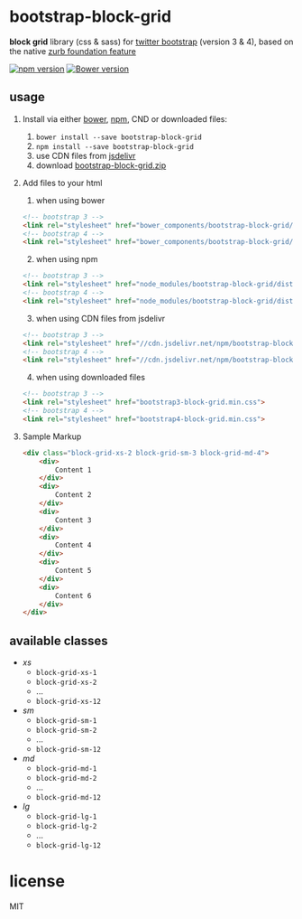 # bootstrap-block-grid
**block grid** library (css & sass) for [twitter bootstrap](https://github.com/twbs/bootstrap) (version 3 & 4), based on the native [zurb foundation feature](http://foundation.zurb.com/sites/docs/v/5.5.3/components/block_grid.html)

[![npm version](https://badge.fury.io/js/bootstrap-block-grid.png)](https://badge.fury.io/js/bootstrap-block-grid)
[![Bower version](https://badge.fury.io/bo/bootstrap-block-grid.png)](https://badge.fury.io/bo/bootstrap-block-grid)

## usage

1. Install via either [bower](http://bower.io/), [npm](https://www.npmjs.com/), CND or downloaded files:
    1. `bower install --save bootstrap-block-grid`
    2. `npm install --save bootstrap-block-grid`
    3. use CDN files from [jsdelivr](http://www.jsdelivr.com/projects)
    4. download [bootstrap-block-grid.zip](https://github.com/JohnnyTheTank/bootstrap-block-grid/zipball/master)
2. Add files to your html
    1. when using bower
    ```html
    <!-- bootstrap 3 -->
    <link rel="stylesheet" href="bower_components/bootstrap-block-grid/dist/bootstrap3-block-grid.min.css">
    <!-- bootstrap 4 -->
    <link rel="stylesheet" href="bower_components/bootstrap-block-grid/dist/bootstrap4-block-grid.min.css">
    ```

    2. when using npm
    ```html
    <!-- bootstrap 3 -->
    <link rel="stylesheet" href="node_modules/bootstrap-block-grid/dist/bootstrap3-block-grid.min.css">
    <!-- bootstrap 4 -->
    <link rel="stylesheet" href="node_modules/bootstrap-block-grid/dist/bootstrap4-block-grid.min.css">
    ```

    3. when using CDN files from jsdelivr
    ```html
    <!-- bootstrap 3 -->
    <link rel="stylesheet" href="//cdn.jsdelivr.net/npm/bootstrap-block-grid@latest/dist/bootstrap3-block-grid.min.css">
    <!-- bootstrap 4 -->
    <link rel="stylesheet" href="//cdn.jsdelivr.net/npm/bootstrap-block-grid@latest/dist/bootstrap4-block-grid.min.css">
    ```

    4. when using downloaded files
    ```html
    <!-- bootstrap 3 -->
    <link rel="stylesheet" href="bootstrap3-block-grid.min.css">
    <!-- bootstrap 4 -->
    <link rel="stylesheet" href="bootstrap4-block-grid.min.css">
    ```

3. Sample Markup

    ```html
    <div class="block-grid-xs-2 block-grid-sm-3 block-grid-md-4">
        <div>
            Content 1
        </div>
        <div>
            Content 2
        </div>
        <div>
            Content 3
        </div>
        <div>
            Content 4
        </div>
        <div>
            Content 5
        </div>
        <div>
            Content 6
        </div>
    </div>
    ```

## available classes

- *xs*
    - `block-grid-xs-1`
    - `block-grid-xs-2`
    - ...
    - `block-grid-xs-12`
- *sm*
    - `block-grid-sm-1`
    - `block-grid-sm-2`
    - ...
    - `block-grid-sm-12`
- *md*
    - `block-grid-md-1`
    - `block-grid-md-2`
    - ...
    - `block-grid-md-12`
- *lg*
    - `block-grid-lg-1`
    - `block-grid-lg-2`
    - ...
    - `block-grid-lg-12`


# license
MIT
